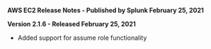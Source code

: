 **AWS EC2 Release Notes - Published by Splunk February 25, 2021**


**Version 2.1.6 - Released February 25, 2021**

* Added support for assume role functionality
